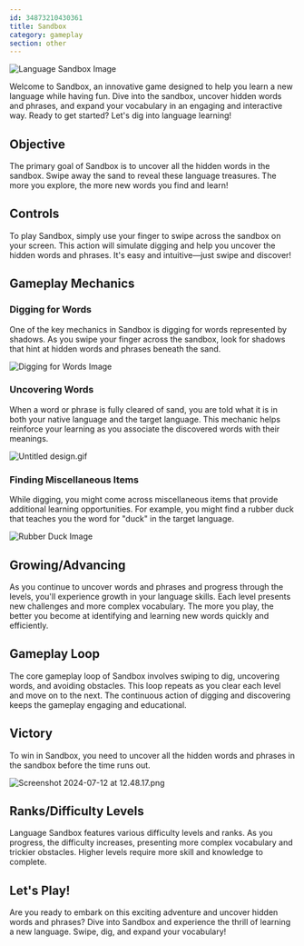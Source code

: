 ```yaml
---
id: 34873210430361
title: Sandbox
category: gameplay
section: other
---
```

![Language Sandbox Image](https://help.studycat.com/hc/article_attachments/34873193987353)

Welcome to Sandbox, an innovative game designed to help you learn a new language while having fun. Dive into the sandbox, uncover hidden words and phrases, and expand your vocabulary in an engaging and interactive way. Ready to get started? Let's dig into language learning!

## Objective

The primary goal of Sandbox is to uncover all the hidden words in the sandbox. Swipe away the sand to reveal these language treasures. The more you explore, the more new words you find and learn!

## Controls

To play Sandbox, simply use your finger to swipe across the sandbox on your screen. This action will simulate digging and help you uncover the hidden words and phrases. It's easy and intuitive—just swipe and discover!

## Gameplay Mechanics

### Digging for Words

One of the key mechanics in Sandbox is digging for words represented by shadows. As you swipe your finger across the sandbox, look for shadows that hint at hidden words and phrases beneath the sand.

![Digging for Words Image](https://help.studycat.com/hc/article_attachments/34873193990169)

### Uncovering Words

When a word or phrase is fully cleared of sand, you are told what it is in both your native language and the target language. This mechanic helps reinforce your learning as you associate the discovered words with their meanings.

![Untitled design.gif](https://help.studycat.com/hc/article_attachments/34967533998745)

### Finding Miscellaneous Items

While digging, you might come across miscellaneous items that provide additional learning opportunities. For example, you might find a rubber duck that teaches you the word for "duck" in the target language.

![Rubber Duck Image](https://help.studycat.com/hc/article_attachments/34873210402585)

## Growing/Advancing

As you continue to uncover words and phrases and progress through the levels, you'll experience growth in your language skills. Each level presents new challenges and more complex vocabulary. The more you play, the better you become at identifying and learning new words quickly and efficiently.

## Gameplay Loop

The core gameplay loop of Sandbox involves swiping to dig, uncovering words, and avoiding obstacles. This loop repeats as you clear each level and move on to the next. The continuous action of digging and discovering keeps the gameplay engaging and educational.

## Victory

To win in Sandbox, you need to uncover all the hidden words and phrases in the sandbox before the time runs out.

![Screenshot 2024-07-12 at 12.48.17.png](https://help.studycat.com/hc/article_attachments/34967564471577)

## Ranks/Difficulty Levels

Language Sandbox features various difficulty levels and ranks. As you progress, the difficulty increases, presenting more complex vocabulary and trickier obstacles. Higher levels require more skill and knowledge to complete.

## Let's Play!

Are you ready to embark on this exciting adventure and uncover hidden words and phrases? Dive into Sandbox and experience the thrill of learning a new language. Swipe, dig, and expand your vocabulary!